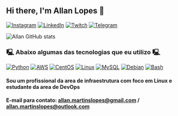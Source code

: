 
## Hi there, I'm Allan Lopes 👋

[![Instagram](https://img.shields.io/badge/Instagram-E4405F?style=for-the-badge&logo=instagram&logoColor=white)](https://www.instagram.com/allanmlopes/)
[![LinkedIn](https://img.shields.io/badge/LinkedIn-0077B5?style=for-the-badge&logo=linkedin&logoColor=white)](https://www.linkedin.com/in/allan-martins-lopes/)
[![Twitch](https://img.shields.io/badge/Twitch-9146FF?style=for-the-badge&logo=twitch&logoColor=white)](https://www.twitch.tv/bashexecut)
[![Telegram](https://img.shields.io/badge/Telegram-2CA5E0?style=for-the-badge&logo=telegram&logoColor=white)](https://t.me/+9rEttYT412o2ZmEx)

![Allan GitHub stats](https://github-readme-stats.vercel.app/api?username=Allanmlopes&show_icons=true&theme=tokyonight)


### 🖳 Abaixo algumas das tecnologias que eu utilizo 🖳

[![Python](https://img.shields.io/badge/Python-14354C?style=for-the-badge&logo=python&logoColor=white)]()
[![AWS](https://img.shields.io/badge/Amazon_AWS-232F3E?style=for-the-badge&logo=amazon-aws&logoColor=white)]()
[![CentOS](https://img.shields.io/badge/Cent%20OS-262577?style=for-the-badge&logo=CentOS&logoColor=white)]()
[![Linux](https://img.shields.io/badge/Linux-FCC624?style=for-the-badge&logo=linux&logoColor=black)]()
[![MySQL](https://img.shields.io/badge/MySQL-00000F?style=for-the-badge&logo=mysql&logoColor=white)]()
[![Debian](https://img.shields.io/badge/Debian-A81D33?style=for-the-badge&logo=debian&logoColor=white)]()
[![Bash](https://img.shields.io/badge/Shell_Script-121011?style=for-the-badge&logo=gnu-bash&logoColor=white)]()

#### Sou um profissional da area de infraestrutura com foco em Linux e estudante da area de DevOps
#### E-mail para contato: allan.martinslopes@gmail.com / allan.martinslopes@outlook.com
